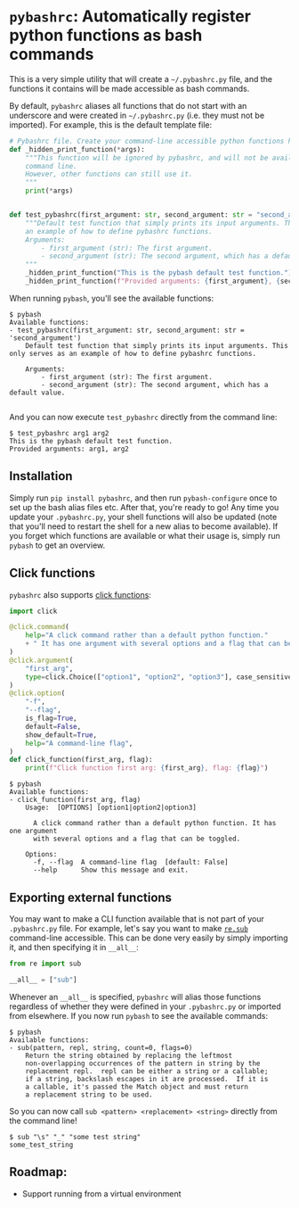 # `pybashrc`: Automatically register python functions as bash commands
This is a very simple utility that will create a `~/.pybashrc.py` file, and the functions it contains will be made accessible as bash commands.

By default, `pybashrc` aliases all functions that do not start with an underscore and were created in `~/.pybashrc.py` (i.e. they must not be imported). For example, this is the default template file:
```python
# Pybashrc file. Create your command-line accessible python functions here.
def _hidden_print_function(*args):
    """This function will be ignored by pybashrc, and will not be available from the
    command line.
    However, other functions can still use it.
    """
    print(*args)


def test_pybashrc(first_argument: str, second_argument: str = "second_argument"):
    """Default test function that simply prints its input arguments. This only serves as
    an example of how to define pybashrc functions.
    Arguments:
        - first_argument (str): The first argument.
        - second_argument (str): The second argument, which has a default value.
    """
    _hidden_print_function("This is the pybash default test function.")
    _hidden_print_function(f"Provided arguments: {first_argument}, {second_argument}")
```

When running `pybash`, you'll see the available functions:
```
$ pybash
Available functions:
- test_pybashrc(first_argument: str, second_argument: str = 'second_argument')
	Default test function that simply prints its input arguments. This only serves as an example of how to define pybashrc functions.

	Arguments:
		- first_argument (str): The first argument.
		- second_argument (str): The second argument, which has a default value.
	
```

And you can now execute `test_pybashrc` directly from the command line:
```
$ test_pybashrc arg1 arg2
This is the pybash default test function.
Provided arguments: arg1, arg2
```

## Installation
Simply run `pip install pybashrc`, and then run `pybash-configure` once to set up the bash alias files etc. After that, you're ready to go! Any time you update your `.pybashrc.py`, your shell functions will also be updated (note that you'll need to restart the shell for a new alias to become available). If you forget which functions are available or what their usage is, simply run `pybash` to get an overview.

## Click functions
`pybashrc` also supports [click functions](https://click.palletsprojects.com/en/7.x/):
```python
import click

@click.command(
    help="A click command rather than a default python function."
    + " It has one argument with several options and a flag that can be toggled."
)
@click.argument(
    "first_arg",
    type=click.Choice(["option1", "option2", "option3"], case_sensitive=False),
)
@click.option(
    "-f",
    "--flag",
    is_flag=True,
    default=False,
    show_default=True,
    help="A command-line flag",
)
def click_function(first_arg, flag):
    print(f"Click function first arg: {first_arg}, flag: {flag}")
```

```
$ pybash
Available functions:
- click_function(first_arg, flag)
    Usage:  [OPTIONS] [option1|option2|option3]
    
      A click command rather than a default python function. It has one argument
      with several options and a flag that can be toggled.
    
    Options:
      -f, --flag  A command-line flag  [default: False]
      --help      Show this message and exit.

```

## Exporting external functions
You may want to make a CLI function available that is not part of your `.pybashrc.py` file. For example, let's say you want to make [`re.sub`](https://docs.python.org/3/library/re.html#re.sub) command-line accessible. This can be done very easily by simply importing it, and then specifying it in `__all__`:

```python
from re import sub

__all__ = ["sub"]
```

Whenever an `__all__` is specified, `pybashrc` will alias those functions regardless of whether they were defined in your `.pybashrc.py` or imported from elsewhere. If you now run `pybash` to see the available commands:
```
$ pybash
Available functions:
- sub(pattern, repl, string, count=0, flags=0)
    Return the string obtained by replacing the leftmost
    non-overlapping occurrences of the pattern in string by the
    replacement repl.  repl can be either a string or a callable;
    if a string, backslash escapes in it are processed.  If it is
    a callable, it's passed the Match object and must return
    a replacement string to be used.
```

So you can now call `sub <pattern> <replacement> <string>` directly from the command line!
```
$ sub "\s" "_" "some test string"
some_test_string
```

## Roadmap:
- Support running from a virtual environment
